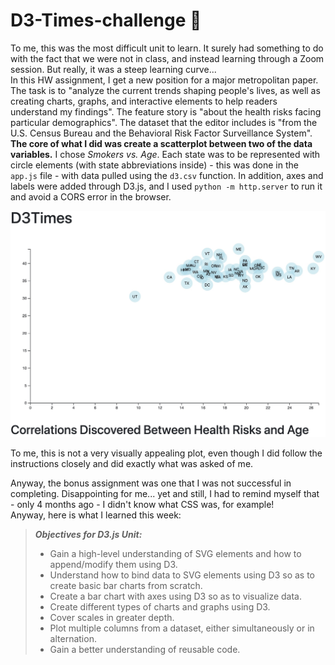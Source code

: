 # D3-Times-challenge 📰
To me, this was the most difficult unit to learn. It surely had something to do with the fact that we were not in class, and instead learning through a Zoom session. But really, it was a steep learning curve...  
In this HW assignment, I get a new position for a major metropolitan paper. The task is to "analyze the current trends shaping people's lives, as well as creating charts, graphs, and interactive elements to help readers understand my findings". The feature story is "about the health risks facing particular demographics". The dataset that the editor includes is "from the U.S. Census Bureau and the Behavioral Risk Factor Surveillance System".  
**The core of what I did was create a scatterplot between two of the data variables.** I chose *Smokers vs. Age*. Each state was to be represented with circle elements (with state abbreviations inside) - this was done in the ```app.js``` file - with data pulled using the ```d3.csv``` function. In addition, axes and labels were added through D3.js, and I used ```python -m http.server``` to run it and avoid a CORS error in the browser.  

![D3 Scatter Plot](https://github.com/ognjenstrbanovic/D3-challenge/blob/master/D3%20Scatter%20Plot.jpg?raw=true)  

To me, this is not a very visually appealing plot, even though I did follow the instructions closely and did exactly what was asked of me.  

Anyway, the bonus assignment was one that I was not successful in completing. Disappointing for me... yet and still, I had to remind myself that - only 4 months ago - I didn't know what CSS was, for example!  
Anyway, here is what I learned this week:  

> ***Objectives for *D3.js* Unit:***  
> - Gain a high-level understanding of SVG elements and how to append/modify them using D3.  
> - Understand how to bind data to SVG elements using D3 so as to create basic bar charts from scratch.  
> - Create a bar chart with axes using D3 so as to visualize data.  
> - Create different types of charts and graphs using D3.  
> - Cover scales in greater depth.  
> - Plot multiple columns from a dataset, either simultaneously or in alternation.  
> - Gain a better understanding of reusable code.
